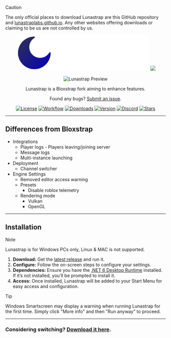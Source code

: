 > [!CAUTION]
> The only official places to download Lunastrap are this GitHub repository and [lunastraplabs.github.io](https://lunastraplabs.github.io). Any other websites offering downloads or claiming to be us are not controlled by us.

<div align="center">
  <img src="https://github.com/lunastraplabs/lunastrap/raw/main/Images/Bloxstrap-full-dark.png#gh-dark-mode-only" width="420">
  <img src="https://github.com/lunastraplabs/lunastrap/raw/main/Images/Bloxstrap-full-light.png#gh-light-mode-only" width="420">
</div>

<div align="center">

![Lunastrap Preview](https://i.imgur.com/dohmTWP.png)

Lunastrap is a Bloxstrap fork aiming to enhance features.

Found any bugs? [Submit an issue](https://github.com/lunastraplabs/lunastrap/issues/new/choose).

[![License][badge-repo-license]][repo-license]
[![Workflow][badge-repo-workflow]][repo-actions]
[![Downloads][badge-repo-downloads]][repo-releases]
[![Version][badge-repo-latest]][repo-latest]
[![Discord][badge-discord]][discord-invite]
[![Stars][badge-repo-stars]][repo-stars]

</div>

---

## Differences from Bloxstrap

- Integrations
  - Player logs - Players leaving/joining server
  - Message logs
  - Multi-instance launching
- Deployment
  - Channel switcher
- Engine Settings
  - Removed editor access warning
  - Presets
    - Disable roblox telemetry
  - Rendering mode
    - Vulkan
    - OpenGL

---

## Installation

> [!NOTE]
> Lunastrap is for Windows PCs only, Linux & MAC is not supported.

1. **Download:** Get the [latest release](https://github.com/lunastraplabs/lunastrap/releases/latest) and run it.
2. **Configure:** Follow the on-screen steps to configure your settings.
3. **Dependencies:** Ensure you have the [.NET 6 Desktop Runtime](https://aka.ms/dotnet-core-applaunch?missing_runtime=true&arch=x64&rid=win11-x64&apphost_version=6.0.16&gui=true) installed. If it’s not installed, you’ll be prompted to install it.
4. **Access:** Once installed, Lunastrap will be added to your Start Menu for easy access and configuration.

> [!TIP]
> Windows Smartscreen may display a warning when running Lunastrap for the first time. Simply click "More info" and then "Run anyway" to proceed.

---

### Considering switching? [Download it here](https://github.com/lunastraplabs/lunastrap/releases).

[badge-repo-license]:    https://img.shields.io/github/license/lunastraplabs/lunastrap?style=flat-square
[badge-repo-workflow]:   https://img.shields.io/github/actions/workflow/status/lunastraplabs/lunastrap/ci-release.yml?branch=main&style=flat-square&label=builds
[badge-repo-downloads]:  https://img.shields.io/github/downloads/lunastraplabs/lunastrap/latest/total?style=flat-square&color=981bfe
[badge-repo-latest]:     https://img.shields.io/github/v/release/lunastraplabs/lunastrap?style=flat-square&color=7a39fb
[badge-repo-stars]:      https://img.shields.io/github/stars/lunastraplabs/lunastrap?style=flat-square&color=dd9900

[badge-discord]: https://img.shields.io/discord/1346760094578249728?logo=discord&style=flat-square&logoColor=white&label=discord&color=4d3dff

[repo-license]:  https://github.com/returnrqt/fishstrap/blob/main/LICENSE
[repo-actions]:  https://github.com/returnrqt/fishstrap/actions
[repo-releases]: https://github.com/returnrqt/fishstrap/releases
[repo-latest]:   https://github.com/returnrqt/fishstrap/releases/latest
[repo-stars]: https://github.com/lunastraplabs/lunastrap/stargazers
[discord-invite]: https://discord.gg/sGqUH7RV2J
